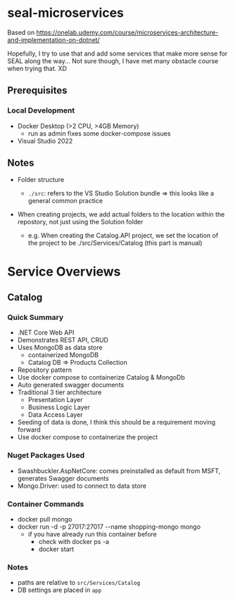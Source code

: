 # seal-microservices
Based on https://onelab.udemy.com/course/microservices-architecture-and-implementation-on-dotnet/

Hopefully, I try to use that and add some services that make more sense for SEAL along the way...
Not sure though, I have met many obstacle course when trying that. XD

## Prerequisites

### Local Development
- Docker Desktop (>2 CPU, >4GB Memory)
  - run as admin fixes some docker-compose issues
- Visual Studio 2022

## Notes

- Folder structure
  - ```./src```: refers to the VS Studio Solution bundle => this looks like a general common practice

- When creating projects, we add actual folders to the location within the repostory, not just using the Solution folder
  - e.g. When creating the Catalog.API project, we set the location of the project to be ./src/Services/Catalog (this part is manual)

# Service Overviews

## Catalog

### Quick Summary
- .NET Core Web API
- Demonstrates REST API, CRUD
- Uses MongoDB as data store
  - containerized MongoDB
  - Catalog DB => Products Collection
- Repository pattern
- Use docker compose to containerize Catalog & MongoDb
- Auto generated swagger documents
- Traditional 3 tier architecture
  - Presentation Layer
  - Business Logic Layer
  - Data Access Layer
- Seeding of data is done, I think this should be a requirement moving forward
- Use docker compose to containerize the project

### Nuget Packages Used

- Swashbuckler.AspNetCore: comes preinstalled as default from MSFT, generates Swagger documents
- Mongo.Driver: used to connect to data store

### Container Commands

- docker pull mongo
- docker run -d -p 27017:27017 --name shopping-mongo mongo
  - if you have already run this container before
    - check with docker ps -a
    - docker start

### Notes

- paths are relative to ```src/Services/Catalog```
- DB settings are placed in ```app```